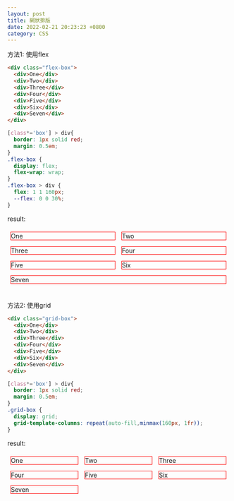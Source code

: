 ```yaml
---
layout: post
title: 網狀排版
date: 2022-02-21 20:23:23 +0800
category: CSS
---
```

方法1: 使用flex
```html
<div class="flex-box">
  <div>One</div>
  <div>Two</div>
  <div>Three</div>
  <div>Four</div>
  <div>Five</div>
  <div>Six</div>
  <div>Seven</div>
</div>
```
```css
[class*='box'] > div{
  border: 1px solid red;
  margin: 0.5em;
}
.flex-box {
  display: flex;
  flex-wrap: wrap;
}
.flex-box > div {
  flex: 1 1 160px;
  --flex: 0 0 30%;
}
```
result:
<style>
	[class*='box'] > div{
		border: 1px solid red;
		margin: 0.5em;
	}
	.flex-box {
		display: flex;
		flex-wrap: wrap;
	}

	.flex-box > div {
		flex: 1 1 160px;
		--flex: 0 0 30%;
	}
</style>
<div class="flex-box">
  <div>One</div>
  <div>Two</div>
  <div>Three</div>
  <div>Four</div>
  <div>Five</div>
  <div>Six</div>
  <div>Seven</div>
</div>
   
<br>    
   	
方法2: 使用grid
```html
<div class="grid-box">
  <div>One</div>
  <div>Two</div>
  <div>Three</div>
  <div>Four</div>
  <div>Five</div>
  <div>Six</div>
  <div>Seven</div>
</div>
```
```css
[class*='box'] > div{
  border: 1px solid red;
  margin: 0.5em;
}
.grid-box {
  display: grid;
  grid-template-columns: repeat(auto-fill,minmax(160px, 1fr));
}
```
result:
<style>
	.grid-box {
	  display: grid;
	  grid-template-columns: repeat(auto-fill,minmax(160px, 1fr));
	}
</style>

<div class="grid-box">
  <div>One</div>
  <div>Two</div>
  <div>Three</div>
  <div>Four</div>
  <div>Five</div>
  <div>Six</div>
  <div>Seven</div>
</div>


